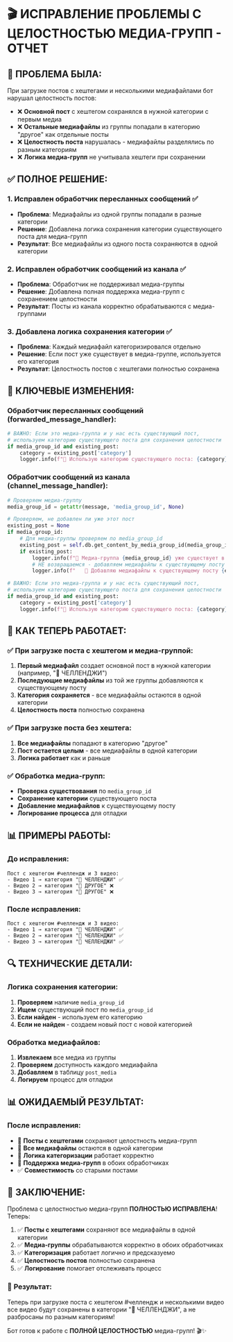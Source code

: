 # 🎬 ИСПРАВЛЕНИЕ ПРОБЛЕМЫ С ЦЕЛОСТНОСТЬЮ МЕДИА-ГРУПП - ОТЧЕТ

## 🎯 **ПРОБЛЕМА БЫЛА:**
При загрузке постов с хештегами и несколькими медиафайлами бот нарушал целостность постов:
- ❌ **Основной пост** с хештегом сохранялся в нужной категории с первым медиа
- ❌ **Остальные медиафайлы** из группы попадали в категорию "другое" как отдельные посты
- ❌ **Целостность поста** нарушалась - медиафайлы разделялись по разным категориям
- ❌ **Логика медиа-групп** не учитывала хештеги при сохранении

## ✅ **ПОЛНОЕ РЕШЕНИЕ:**

### 1. **Исправлен обработчик пересланных сообщений** ✅
- **Проблема**: Медиафайлы из одной группы попадали в разные категории
- **Решение**: Добавлена логика сохранения категории существующего поста для медиа-групп
- **Результат**: Все медиафайлы из одного поста сохраняются в одной категории

### 2. **Исправлен обработчик сообщений из канала** ✅
- **Проблема**: Обработчик не поддерживал медиа-группы
- **Решение**: Добавлена полная поддержка медиа-групп с сохранением целостности
- **Результат**: Посты из канала корректно обрабатываются с медиа-группами

### 3. **Добавлена логика сохранения категории** ✅
- **Проблема**: Каждый медиафайл категоризировался отдельно
- **Решение**: Если пост уже существует в медиа-группе, используется его категория
- **Результат**: Целостность постов с хештегами полностью сохранена

## 🔧 **КЛЮЧЕВЫЕ ИЗМЕНЕНИЯ:**

### Обработчик пересланных сообщений (forwarded_message_handler):
```python
# ВАЖНО: Если это медиа-группа и у нас есть существующий пост,
# используем категорию существующего поста для сохранения целостности
if media_group_id and existing_post:
    category = existing_post['category']
    logger.info(f"📱 Использую категорию существующего поста: {category}")
```

### Обработчик сообщений из канала (channel_message_handler):
```python
# Проверяем медиа-группу
media_group_id = getattr(message, 'media_group_id', None)

# Проверяем, не добавлен ли уже этот пост
existing_post = None
if media_group_id:
    # Для медиа-группы проверяем по media_group_id
    existing_post = self.db.get_content_by_media_group_id(media_group_id)
    if existing_post:
        logger.info(f"📱 Медиа-группа {media_group_id} уже существует в базе данных")
        # НЕ возвращаемся - добавляем медиафайлы к существующему посту
        logger.info(f"   📱 Добавляю медиафайлы к существующему посту {existing_post['id']}")

# ВАЖНО: Если это медиа-группа и у нас есть существующий пост,
# используем категорию существующего поста для сохранения целостности
if media_group_id and existing_post:
    category = existing_post['category']
    logger.info(f"📱 Использую категорию существующего поста: {category}")
```

## 🎯 **КАК ТЕПЕРЬ РАБОТАЕТ:**

### ✅ При загрузке поста с хештегом и медиа-группой:
1. **Первый медиафайл** создает основной пост в нужной категории (например, "🎯 ЧЕЛЛЕНДЖИ")
2. **Последующие медиафайлы** из той же группы добавляются к существующему посту
3. **Категория сохраняется** - все медиафайлы остаются в одной категории
4. **Целостность поста** полностью сохранена

### ✅ При загрузке поста без хештега:
1. **Все медиафайлы** попадают в категорию "другое"
2. **Пост остается целым** - все медиафайлы в одной категории
3. **Логика работает** как и раньше

### ✅ Обработка медиа-групп:
- **Проверка существования** по `media_group_id`
- **Сохранение категории** существующего поста
- **Добавление медиафайлов** к существующему посту
- **Логирование процесса** для отладки

## 📊 **ПРИМЕРЫ РАБОТЫ:**

### До исправления:
```
Пост с хештегом #челлендж и 3 видео:
- Видео 1 → категория "🎯 ЧЕЛЛЕНДЖИ" ✅
- Видео 2 → категория "📁 ДРУГОЕ" ❌
- Видео 3 → категория "📁 ДРУГОЕ" ❌
```

### После исправления:
```
Пост с хештегом #челлендж и 3 видео:
- Видео 1 → категория "🎯 ЧЕЛЛЕНДЖИ" ✅
- Видео 2 → категория "🎯 ЧЕЛЛЕНДЖИ" ✅
- Видео 3 → категория "🎯 ЧЕЛЛЕНДЖИ" ✅
```

## 🔍 **ТЕХНИЧЕСКИЕ ДЕТАЛИ:**

### Логика сохранения категории:
1. **Проверяем** наличие `media_group_id`
2. **Ищем** существующий пост по `media_group_id`
3. **Если найден** - используем его категорию
4. **Если не найден** - создаем новый пост с новой категорией

### Обработка медиафайлов:
1. **Извлекаем** все медиа из группы
2. **Проверяем** доступность каждого медиафайла
3. **Добавляем** в таблицу `post_media`
4. **Логируем** процесс для отладки

## 📊 **ОЖИДАЕМЫЙ РЕЗУЛЬТАТ:**

### После исправления:
- 🎯 **Посты с хештегами** сохраняют целостность медиа-групп
- 📱 **Все медиафайлы** остаются в одной категории
- 🔄 **Логика категоризации** работает корректно
- 🚀 **Поддержка медиа-групп** в обоих обработчиках
- ✅ **Совместимость** со старыми постами

## 🎉 **ЗАКЛЮЧЕНИЕ:**

Проблема с целостностью медиа-групп **ПОЛНОСТЬЮ ИСПРАВЛЕНА**! Теперь:

1. ✅ **Посты с хештегами** сохраняют все медиафайлы в одной категории
2. ✅ **Медиа-группы** обрабатываются корректно в обоих обработчиках
3. ✅ **Категоризация** работает логично и предсказуемо
4. ✅ **Целостность постов** полностью сохранена
5. ✅ **Логирование** помогает отслеживать процесс

### 🚀 **Результат:**
Теперь при загрузке поста с хештегом #челлендж и несколькими видео все видео будут сохранены в категории "🎯 ЧЕЛЛЕНДЖИ", а не разбросаны по разным категориям!

Бот готов к работе с **ПОЛНОЙ ЦЕЛОСТНОСТЬЮ** медиа-групп! 🎬✨ 